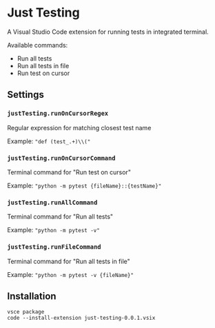 # Just Testing

A Visual Studio Code extension for running tests in integrated terminal.

Available commands:

- Run all tests
- Run all tests in file
- Run test on cursor

## Settings

### `justTesting.runOnCursorRegex`

Regular expression for matching closest test name

Example: `"def (test_.+)\\("`

### `justTesting.runOnCursorCommand`

Terminal command for "Run test on cursor"

Example: `"python -m pytest {fileName}::{testName}"`

### `justTesting.runAllCommand`

Terminal command for "Run all tests"

Example: `"python -m pytest -v"`

### `justTesting.runFileCommand`

Terminal command for "Run all tests in file"

Example: `"python -m pytest -v {fileName}"`

## Installation

```
vsce package
code --install-extension just-testing-0.0.1.vsix
```
